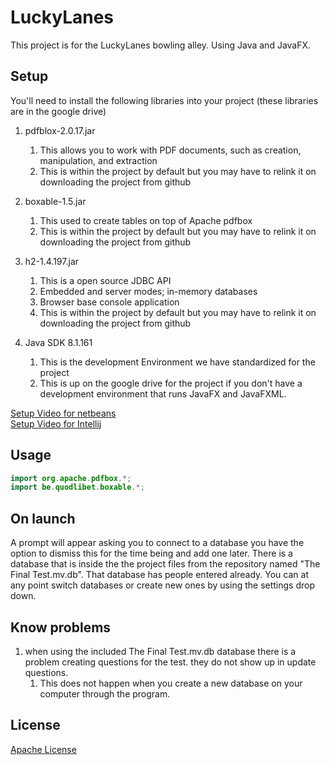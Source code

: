 # LuckyLanes
This project is for the LuckyLanes bowling alley. Using Java and JavaFX. 

## Setup
You'll need to install the following libraries into your project (these libraries are in the google drive)
   1. pdfblox-2.0.17.jar
        1. This allows you to work with PDF documents, such as creation, manipulation, and extraction
        2. This is within the project by default but you may have to relink it on downloading the project from github
        
   2. boxable-1.5.jar
        1. This used to create tables on top of Apache pdfbox
        2. This is within the project by default but you may have to relink it on downloading the project from github
    
   3. h2-1.4.197.jar
        1. This is a open source JDBC API
        2. Embedded and server modes; in-memory databases
        3. Browser base console application
        4. This is within the project by default but you may have to relink it on downloading the project from github
        
   4. Java SDK 8.1.161 
        1. This is the development Environment we have standardized for the project
        2. This is up on the google drive for the project if you don't have a development environment that runs JavaFX and JavaFXML.
 
[Setup Video for netbeans](https://www.youtube.com/watch?v=RXoIOWlP0dY)<br>
[Setup Video for Intellij](https://youtu.be/BkzNg47k8DQ)
        
## Usage
 ```java
import org.apache.pdfbox.*;
import be.quodlibet.boxable.*;
```

## On launch
A prompt will appear asking you to connect to a database you have the option to dismiss this for the time being and add 
one later. There is a database that is inside the the project files from the repository named "The Final Test.mv.db". 
That database has people entered already. You can at any point switch databases or create new ones by using the settings
 drop down.


## Know problems 
1. when using the included The Final Test.mv.db database there is a problem creating questions for the test. they do not
show up in update questions.
    1. This does not happen when you create a new database on your computer through the program.



## License
[Apache License](http://www.apache.org/licenses/)
